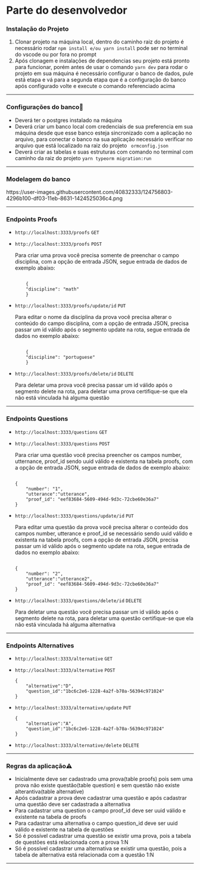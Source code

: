 <h1 id="markdown-header-descricao-challenge-backend-mobile-saude-2020-2">Parte do desenvolvedor</h1> 
<p><h3 id="markdown-header-descricao-challenge-backend-mobile-saude-2020-2">Instalação do Projeto</h3></p>
<ol>
	<li>Clonar projeto na máquina local, dentro do caminho raiz do projeto é necessário rodar <code>npm install e/ou yarn install</code> pode ser no terminal do vscode ou 	por fora no prompt</li>
	<li> Após clonagem e instalações de dependencias seu projeto está pronto para funcionar, porém antes de usar o comando <code>yarn dev</code> para rodar o projeto em sua máquina é necessário configurar o banco de dados, pule está etapa e vá para a segunda etapa que é a configuração do banco após configurado volte e execute o comando referenciado acima</li>
</ol>
<hr>
<p><h3 id="markdown-header-descricao-challenge-backend-mobile-saude-2020-2">Configurações do banco<g-emoji class="g-emoji" alias="wrench" fallback-src="https://github.githubassets.com/images/icons/emoji/unicode/1f527.png">🔧</g-emoji></p></h3></p>
<ul>
    <li>
        Deverá ter o postgres instalado na máquina 
    </li>
    <li>
        Deverá criar um banco local com credenciais de sua preferencia em sua máquina desde que esse banco esteja sincronizado com a aplicação no arquivo, para conectar o banco na sua aplicação necessário verificar no arquivo que está localizado na raiz do projeto <code> ormconfig.json </code>
    </li>
    <li>
	Deverá criar as tabelas e suas estruturas com comando no terminal com caminho da raiz do projeto <code>yarn typeorm migration:run</code>
    </li>
 </ul>
 <hr>
 <p><h3 id="markdown-header-descricao-challenge-backend-mobile-saude-2020-2">Modelagem do banco</h3></p>
 https://user-images.githubusercontent.com/40832333/124756803-4296b100-df03-11eb-8631-1424525036c4.png

 <hr>
<p><h3 id="markdown-header-descricao-challenge-backend-mobile-saude-2020-2">Endpoints Proofs</h3></p>
<ul>
<li><code>http://localhost:3333/proofs</code> <code>GET</code></li>
<p><li><code>http://localhost:3333/proofs</code> <code>POST</code></li>
<p><span>Para criar uma prova você precisa somente de preenchar o campo disciplina, com a opção de entrada JSON, segue entrada de dados de exemplo abaixo:<spam></p>
<code>
    {
	"discipline": "math"
    }
</code></p>
<p><li><code>http://localhost:3333/proofs/update/id</code> <code>PUT</code></li>
<p><span>Para editar o nome da disciplina da prova você precisa alterar o conteúdo do campo disciplina, com a opção de entrada JSON, precisa passar um id válido após o segmento update na rota, segue entrada de dados no exemplo abaixo:<spam></p>
<code>
    {
	"discipline": "portuguese"
    }
</code></p>
<li><code>http://localhost:3333/proofs/delete/id</code> <code>DELETE</code></li>
<p><span>Para deletar uma prova você precisa passar um id válido após o segmento delete na rota, para deletar uma prova certifique-se que ela não está vinculada há alguma questão<spam></p>
</ul>
<hr>
<p><h3 id="markdown-header-descricao-challenge-backend-mobile-saude-2020-2">Endpoints Questions</h3></p>
<ul>
<li><code>http://localhost:3333/questions</code> <code>GET</code></li>	
<p><li><code>http://localhost:3333/questions</code> <code>POST</code></li>
<p><span>Para criar uma questão você precisa preencher os campos number, utternance, proof_id sendo uuid válido e existenta na tabela proofs, com a opção de entrada JSON, segue entrada de dados de exemplo abaixo:<spam></p>
<code>
{
	"number": "1",
	"utterance":"utterance",
	"proof_id": "eef83684-5609-494d-9d3c-72cbe60e36a7"
}
</code></p>
<p><li><code>http://localhost:3333/questions/update/id</code> <code>PUT</code></li>
<p><span>Para editar uma questão da prova você precisa alterar o conteúdo dos campos number, utterance e proof_id se necessário sendo uuid válido e existenta na tabela proofs, com a opção de entrada JSON, precisa passar um id válido após o segmento update na rota, segue entrada de dados no exemplo abaixo:<spam></p>
<code>
{
	"number": "2",
	"utterance":"utterance2",
	"proof_id": "eef83684-5609-494d-9d3c-72cbe60e36a7"
}</code></p>
<li><code>http://localhost:3333/questions/delete/id</code> <code>DELETE</code></li>
<p><span>Para deletar uma questão você precisa passar um id válido após o segmento delete na rota, para deletar uma questão certifique-se que ela não está vinculada há alguma alternativa<spam></p>
</ul>
<hr>
<p><h3 id="markdown-header-descricao-challenge-backend-mobile-saude-2020-2">Endpoints Alternatives</h3></p>    
<ul>
<li><code>http://localhost:3333/alternative</code> <code>GET</code></li>
<p><li><code>http://localhost:3333/alternative</code> <code>POST</code></li>
<code>
{
	"alternative":"D",
	"question_id":"1bc6c2e6-1228-4a2f-b70a-56394c971024"
}</code></p>
<p><li><code>http://localhost:3333/alternative/update</code> <code>PUT</code></li>
<code>
{
	"alternative":"A",
	"question_id":"1bc6c2e6-1228-4a2f-b70a-56394c971024"
}</code></p>
<li><code>http://localhost:3333/alternative/delete</code> <code>DELETE</code></li>
</ul>
<hr>
<p><h3 id="markdown-header-descricao-challenge-backend-mobile-saude-2020-2">Regras da aplicação<g-emoji class="g-emoji" alias="warning" fallback-src="https://github.githubassets.com/images/icons/emoji/unicode/26a0.png">⚠️</g-emoji></p></h3>
<ul>
<li>Inicialmente deve ser cadastrado uma prova(table proofs) pois sem uma prova não existe questão(table question) e sem questão não existe alterantiva(table alternative)</li>
<li>Após cadastrar a prova deve cadastrar uma questão e após cadastrar uma questão deve ser cadastrada a alternativa</li>
<li>Para cadastrar uma question o campo proof_id deve ser uuid válido e existente na tabela de proofs</li>
<li>Para cadastrar uma alternativa o campo question_id deve ser uuid válido e existente na tabela de questões</li>
<li>Só é possível cadastrar uma questão se existir uma prova, pois a tabela de questões está relacionada com a prova 1:N</li>
<li>Só é possível cadastrar uma alternativa se existir uma questão, pois a tabela de alternativa está relacionada com a questão 1:N</li>
</ul>
<hr>
